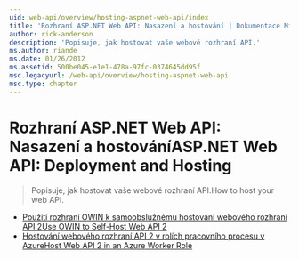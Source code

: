 ```yaml
---
uid: web-api/overview/hosting-aspnet-web-api/index
title: 'Rozhraní ASP.NET Web API: Nasazení a hostování | Dokumentace Microsoftu'
author: rick-anderson
description: 'Popisuje, jak hostovat vaše webové rozhraní API.'
ms.author: riande
ms.date: 01/26/2012
ms.assetid: 500be045-e1e1-478a-97fc-0374645dd95f
msc.legacyurl: /web-api/overview/hosting-aspnet-web-api
msc.type: chapter
---
```

<a name="aspnet-web-api-deployment-and-hosting"></a><span data-ttu-id="f5c7f-103">Rozhraní ASP.NET Web API: Nasazení a hostování</span><span class="sxs-lookup"><span data-stu-id="f5c7f-103">ASP.NET Web API: Deployment and Hosting</span></span>
====================
> <span data-ttu-id="f5c7f-104">Popisuje, jak hostovat vaše webové rozhraní API.</span><span class="sxs-lookup"><span data-stu-id="f5c7f-104">How to host your web API.</span></span>


- [<span data-ttu-id="f5c7f-105">Použití rozhraní OWIN k samoobslužnému hostování webového rozhraní API 2</span><span class="sxs-lookup"><span data-stu-id="f5c7f-105">Use OWIN to Self-Host Web API 2</span></span>](use-owin-to-self-host-web-api.md)
- [<span data-ttu-id="f5c7f-106">Hostování webového rozhraní API 2 v rolích pracovního procesu v Azure</span><span class="sxs-lookup"><span data-stu-id="f5c7f-106">Host Web API 2 in an Azure Worker Role</span></span>](host-aspnet-web-api-in-an-azure-worker-role.md)
